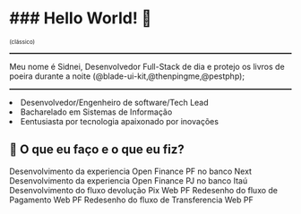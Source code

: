 <h1>### Hello World! 👋</h1>
<p class="observation">(clássico)</p>
<hr class="new1">
</hr>
Meu nome é Sidnei, Desenvolvedor Full-Stack de dia e protejo os livros de poeira durante a noite
(@blade-ui-kit,@thenpingme,@pestphp);
<hr class="new1">
</hr>
<lo>
  <li>Desenvolvedor/Engenheiro de software/Tech Lead</li>
  <li>Bacharelado em Sistemas de Informação</li>
  <li>Eentusiasta por tecnologia apaixonado por inovações</li>
</lo>

<h2>
  <font >🌱</font>
  <font >O que eu faço e o que eu fiz?</font>
</h2>
Desenvolvimento da experiencia Open Finance PF no banco Next
Desenvolvimento da experiencia Open Finance PJ no banco Itaú
Desenvolvimento do fluxo devolução Pix Web PF
Redesenho do fluxo de Pagamento Web PF
Redesenho do fluxo de Transferencia Web PF

<style>
  hr.new1 {
    border-top: 1px solid;
  }

  p.observation {
    font-size: 10px;
  }
</style>
